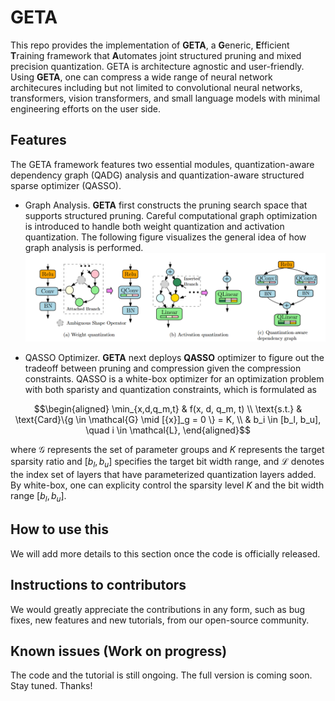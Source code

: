 # GETA
This repo provides the implementation of **GETA**, a **G**eneric, **E**fficient **T**raining framework that **A**utomates joint structured pruning and mixed precision quantization. GETA is architecture agnostic and user-friendly. Using **GETA**, one can compress a wide range of neural network architecures including but not limited to convolutional neural networks, transformers, vision transformers, and small language models with minimal engineering efforts on the user side.

## Features
The GETA framework features two essential modules, quantization-aware dependency graph (QADG) analysis and quantization-aware structured sparse optimizer (QASSO).

* Graph Analysis. **GETA** first constructs the pruning search space that supports structured pruning. Careful computational graph optimization is introduced to handle both weight quantization and activation quantization. The following figure visualizes the general idea of how graph analysis is performed.
![img](./img_folder/quantization.png)
  

* QASSO Optimizer. **GETA** next deploys **QASSO** optimizer to figure out the tradeoff between pruning and compression given the compression constraints. QASSO is a white-box optimizer for an optimization problem with both sparisty and quantization constraints, which is formulated as
```math
\begin{aligned}
\min_{x,d,q_m,t} & f(x, d, q_m, t) \\
\text{s.t.} & \text{Card}\{g \in \mathcal{G} \mid [{x}]_g = 0 \} = K, \\
& b_i \in [b_l, b_u], \quad i \in \mathcal{L},
\end{aligned}
```
where $\mathcal{G}$ represents the set of parameter groups and $K$ represents the target sparsity ratio and $[b_l, b_u]$ specifies the target bit width range, and $\mathcal{L}$ denotes the index set of layers that have parameterized quantization layers added. By white-box, one can explicity control the sparsity level $K$ and the bit width range $[b_l, b_u]$.

## How to use this
We will add more details to this section once the code is officially released.

## Instructions to contributors
We would greatly appreciate the contributions in any form, such as bug fixes, new features and new tutorials, from our open-source community.

## Known issues (Work on progress)
The code and the tutorial is still ongoing. The full version is coming soon. Stay tuned. Thanks!



